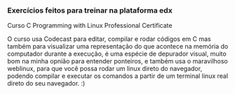 ### Exercícios feitos para treinar na plataforma edx
Curso C Programming with Linux Professional Certificate

O curso usa Codecast para editar, compilar e rodar códigos em C mas também para visualizar uma representação do que acontece na memória do computador durante a execução, é uma espécie de depurador visual, muito bom na minha opnião para entender ponteiros, e também usa o maravilhoso weblinux, para que você possa rodar um linux direto do navegador, podendo compilar e executar os comandos a partir de um terminal linux real direto do seu navegador. :)
